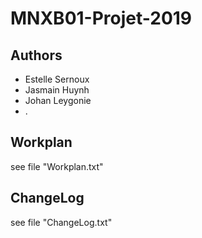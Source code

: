 # MNXB01-Projet-2019

## Authors

- Estelle Sernoux
- Jasmain Huynh
- Johan Leygonie
- .

## Workplan

see file "Workplan.txt"

## ChangeLog

see file "ChangeLog.txt"
